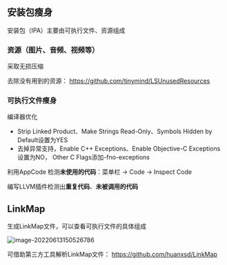 ## 安装包瘦身

安装包（IPA）主要由可执行文件、资源组成

### 资源（图片、音频、视频等）

采取无损压缩

去除没有用到的资源： https://github.com/tinymind/LSUnusedResources

### 可执行文件瘦身

编译器优化

- Strip Linked Product、Make Strings Read-Only、Symbols Hidden by Default设置为YES
- 去掉异常支持，Enable C++ Exceptions、Enable Objective-C Exceptions设置为NO， Other C Flags添加-fno-exceptions

利用AppCode 检测**未使用的代码**：菜单栏 -> Code -> Inspect Code

编写LLVM插件检测出**重复代码**、**未被调用的代码**

## LinkMap

生成LinkMap文件，可以查看可执行文件的具体组成

![image-20220613150526786](http://xingyajie.oss-cn-hangzhou.aliyuncs.com/uPic/image-20220613150526786.png)

可借助第三方工具解析LinkMap文件： https://github.com/huanxsd/LinkMap